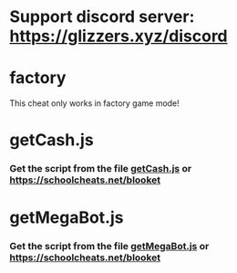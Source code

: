 # Support discord server: https://glizzers.xyz/discord

# factory

This cheat only works in factory game mode!

# getCash.js

### Get the script from the file [getCash.js](https://raw.githubusercontent.com/glixzzy/blooket-hack/main/factory/getCash.js) or https://schoolcheats.net/blooket

# getMegaBot.js

### Get the script from the file [getMegaBot.js](https://raw.githubusercontent.com/glixzzy/blooket-hack/main/factory/getMegaBot.js) or https://schoolcheats.net/blooket
